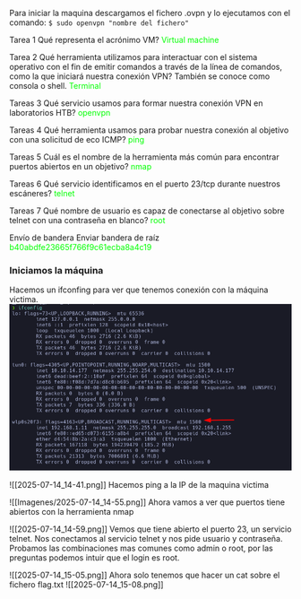 Para iniciar la maquina descargamos el fichero .ovpn y lo ejecutamos con el comando:
`$ sudo openvpn "nombre del fichero"`

Tarea 1
Qué representa el acrónimo VM?
<span style="color: lime;">Virtual machine</span>

Tarea 2
Qué herramienta utilizamos para interactuar con el sistema operativo con el fin de emitir comandos a través de la línea de comandos, como la que iniciará nuestra conexión VPN? También se conoce como consola o shell.
<span style="color: lime;">Terminal</span>

Tareas 3
Qué servicio usamos para formar nuestra conexión VPN en laboratorios HTB?
<span style="color: lime;">openvpn</span>

Tareas 4
Qué herramienta usamos para probar nuestra conexión al objetivo con una solicitud de eco ICMP?
<span style="color: lime;">ping</span>

Tareas 5
Cuál es el nombre de la herramienta más común para encontrar puertos abiertos en un objetivo?
<span style="color: lime;">nmap</span>

Tareas 6
Qué servicio identificamos en el puerto 23/tcp durante nuestros escáneres?
<span style="color: lime;">telnet</span>

Tareas 7
Qué nombre de usuario es capaz de conectarse al objetivo sobre telnet con una contraseña en blanco?
<span style="color: lime;">root</span>

Envío de bandera
Enviar bandera de raíz
<span style="color: lime;">b40abdfe23665f766f9c61ecba8a4c19</span>

### Iniciamos la máquina
Hacemos un ifconfing para ver que tenemos conexión con la máquina victima.
![Ping a la IP de la máquina víctima](Imagenes/ping.png)

![[2025-07-14_14-41.png]] 
Hacemos ping a la IP de la maquina victima 

![[Imagenes/2025-07-14_14-55.png]]
Ahora vamos a ver que puertos tiene abiertos con la herramienta nmap

![[2025-07-14_14-59.png]]
Vemos que tiene abierto el puerto 23, un servicio telnet.
Nos conectamos al servicio telnet y nos pide usuario y contraseña.
Probamos las combinaciones mas comunes como admin o root, por las preguntas podemos intuir que el login es root.

![[2025-07-14_15-05.png]]
Ahora solo tenemos que hacer un cat sobre el fichero flag.txt
![[2025-07-14_15-08.png]]
